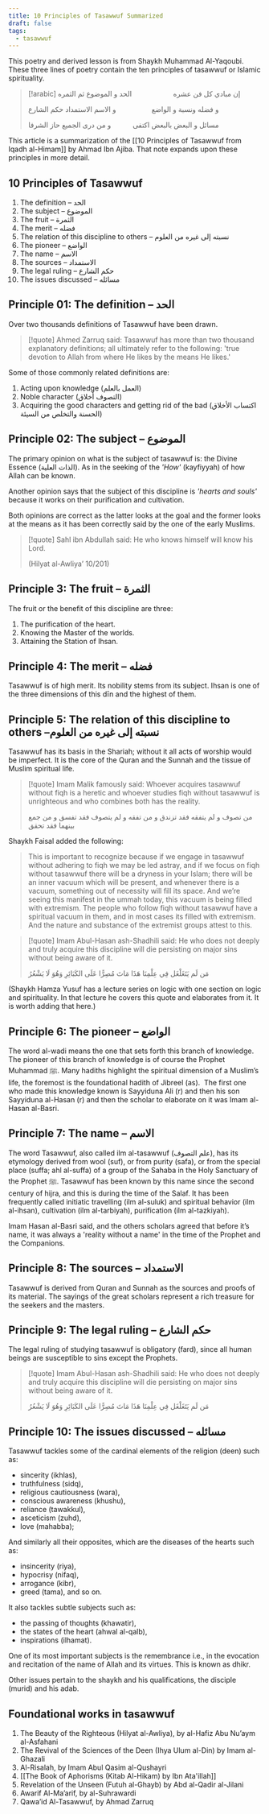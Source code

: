 ```yaml
---
title: 10 Principles of Tasawwuf Summarized
draft: false
tags:
  - tasawwuf
---
```

This poetry and derived lesson is from Shaykh Muhammad Al-Yaqoubi. These three lines of poetry contain the ten principles of tasawwuf or Islamic spirituality.

> [!arabic]
> إن مبادي كل فن عشره                     الحد و الموضوع ثم الثمره
> 
> و فضله ونسبة و الواضع                  و الاسم الاستمداد حكم الشارع
> 
> مسائل و البعض بالبعض اكتفى           و من درى الجميع حاز الشرفا

This article is a summarization of the [[10 Principles of Tasawwuf from Iqadh al-Himam]] by Ahmad Ibn Ajiba. That note expands upon these principles in more detail.
## 10 Principles of Tasawwuf
1. The definition – الحد
2. The subject – الموضوع
3. The fruit – الثمرة
4. The merit – فضله
5. The relation of this discipline to others – نسبته إلى غيره من العلوم
6. The pioneer – الواضع
7. The name – الاسم
8. The sources – الاستمداد
9. The legal ruling – حكم الشارع
10. The issues discussed – مسائله
## Principle 01: The definition – الحد
Over two thousands definitions of Tasawwuf have been drawn.

> [!quote] Ahmed Zarruq said:
> Tasawwuf has more than two thousand explanatory definitions; all ultimately refer to the following: 'true devotion to Allah from where He likes by the means He likes.'

Some of those commonly related definitions are:
1. Acting upon knowledge (العمل بالعلم)
2. Noble character (التصوف أخلاق)
3. Acquiring the good characters and getting rid of the bad (اكتساب الأخلاق الحسنة والتخلص من السيئة)
## Principle 02: The subject – الموضوع 
The primary opinion on what is the subject of tasawwuf is: the Divine Essence (الذات العلية). As in the seeking of the *'How'* (kayfiyyah) of how Allah can be known.

Another opinion says that the subject of this discipline is *'hearts and souls'* because it works on their purification and cultivation. 

Both opinions are correct as the latter looks at the goal and the former looks at the means as it has been correctly said by the one of the early Muslims.

> [!quote]  Sahl ibn Abdullah said:
> He who knows himself will know his Lord.
> 
> (Hilyat al-Awliya’ 10/201)

## Principle 3: The fruit – الثمرة
The fruit or the benefit of this discipline are three: 
1. The purification of the heart.
2. Knowing the Master of the worlds.
3. Attaining the Station of Ihsan.

## Principle 4: The merit – فضله
Tasawwuf is of high merit. Its nobility stems from its subject. Ihsan is one of the three dimensions of this dīn and the highest of them.

## Principle 5: The relation of this discipline to others –نسبته إلى غيره من العلوم
Tasawwuf has its basis in the Shariah; without it all acts of worship would be imperfect. It is the core of the Quran and the Sunnah and the tissue of Muslim spiritual life.

> [!quote] Imam Malik famously said:
> Whoever acquires tasawwuf without fiqh is a heretic and whoever studies fiqh without tasawwuf is unrighteous and who combines both has the reality. 
> 
> من تصوف و لم يتفقه فقد تزندق و من تفقه و لم يتصوف فقد تفسق و من جمع بينهما فقد تحقق

Shaykh Faisal added the following:
> This is important to recognize because if we engage in tasawwuf without adhering to fiqh we may be led astray, and if we focus on fiqh without tasawwuf there will be a dryness in your Islam; there will be an inner vacuum which will be present, and whenever there is a vacuum, something out of necessity will fill its space. And we’re seeing this manifest in the ummah today, this vacuum is being filled with extremism. The people who follow fiqh without tasawwuf have a spiritual vacuum in them, and in most cases its filled with extremism. And the nature and substance of the extremist groups attest to this.

> [!quote] Imam Abul-Hasan ash-Shadhili said:
> He who does not deeply and truly acquire this discipline will die persisting on major sins without being aware of it.
> 
> مَن لَم يَتَغَلْغَل فِي عِلْمِنَا هَذَا مَاتَ مُصِرًّا عَلَى الكَبَائِرِ وَهُوَ لَا يَشْعُرُ

(Shaykh Hamza Yusuf has a lecture series on logic with one section on logic and spirituality. In that lecture he covers this quote and elaborates from it. It is worth adding that here.)
## Principle 6: The pioneer – الواضع
The word al-wadi means the one that sets forth this branch of knowledge. The pioneer of this branch of knowledge is of course the Prophet Muhammad ﷺ. Many hadiths highlight the spiritual dimension of a Muslim’s life, the foremost is the foundational hadith of Jibreel (as).  The first one who made this knowledge known is Sayyiduna Ali (r) and then his son Sayyiduna al-Hasan (r) and then the scholar to elaborate on it was Imam al-Hasan al-Basri.
## Principle 7: The name – الاسم
The word Tasawwuf, also called ilm al-tasawwuf (علم التصوف), has its etymology derived from wool (suf), or from purity (safa), or from the special place (suffa; ahl al-suffa) of a group of the Sahaba in the Holy Sanctuary of the Prophet ﷺ. Tasawwuf has been known by this name since the second century of hijra, and this is during the time of the Salaf. It has been frequently called initiatic travelling (ilm al-suluk) and spiritual behavior (ilm al-ihsan), cultivation (ilm al-tarbiyah), purification (ilm al-tazkiyah).

Imam Hasan al-Basri said, and the others scholars agreed that before it’s name, it was always a 'reality without a name' in the time of the Prophet and the Companions.
## Principle 8: The sources – الاستمداد
Tasawwuf is derived from Quran and Sunnah as the sources and proofs of its material. The sayings of the great scholars represent a rich treasure for the seekers and the masters.
## Principle 9: The legal ruling – حكم الشارع
The legal ruling of studying tasawwuf is obligatory (fard), since all human beings are susceptible to sins except the Prophets.

> [!quote] Imam Abul-Hasan ash-Shadhili said:
> He who does not deeply and truly acquire this discipline will die persisting on major sins without being aware of it.
> 
> مَن لَم يَتَغَلْغَل فِي عِلْمِنَا هَذَا مَاتَ مُصِرًّا عَلَى الكَبَائِرِ وَهُوَ لَا يَشْعُرُ
## Principle 10: The issues discussed – مسائله
Tasawwuf tackles some of the cardinal elements of the religion (deen) such as:
- sincerity (ikhlas),  
- truthfulness (sidq),
- religious cautiousness (wara),
- conscious awareness (khushu),
- reliance (tawakkul),
- asceticism (zuhd),
- love (mahabba);

And similarly all their opposites, which are the diseases of the hearts such as: 
- insincerity (riya), 
- hypocrisy (nifaq), 
- arrogance (kibr), 
- greed (tama), and so on.

It also tackles subtle subjects such as:
- the passing of thoughts (khawatir),
- the states of the heart (ahwal al-qalb),
- inspirations (ilhamat).

One of its most important subjects is the remembrance i.e., in the evocation and recitation of the name of Allah and its virtues. This is known as dhikr. 

Other issues pertain to the shaykh and his qualifications, the disciple (murid) and his adab.

## Foundational works in tasawwuf 
1. The Beauty of the Righteous (Hilyat al-Awliya), by al-Hafiz Abu Nu’aym al-Asfahani
2. The Revival of the Sciences of the Deen (Ihya Ulum al-Din) by Imam al-Ghazali
3. Al-Risalah, by Imam Abul Qasim al-Qushayri
4. [[The Book of Aphorisms (Kitab Al-Hikam) by Ibn Ata'illah]]
5. Revelation of the Unseen (Futuh al-Ghayb) by Abd al-Qadir al-Jilani
6. Awarif Al-Ma’arif, by al-Suhrawardi
7. Qawa’id Al-Tasawwuf, by Ahmad Zarruq